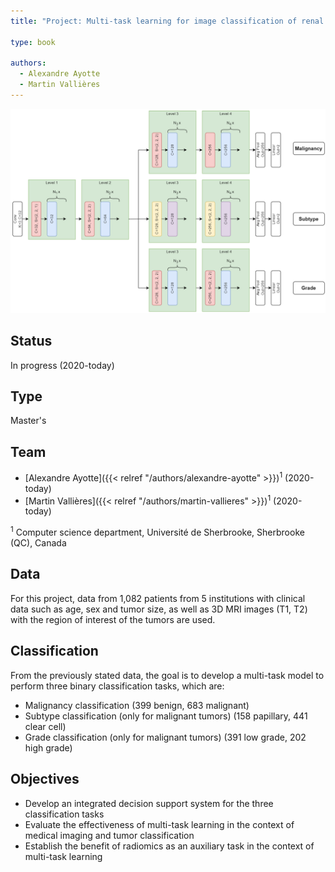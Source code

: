 ```yaml
---
title: "Project: Multi-task learning for image classification of renal tumors"

type: book

authors:
  - Alexandre Ayotte
  - Martin Vallières
---
```


![Hard-sharing architecture example](hard_sharing_en.png "Hard-sharing architecture example.")

## Status

In progress (2020-today)

## Type

Master's

## Team

- [Alexandre Ayotte]({{< relref "/authors/alexandre-ayotte" >}})<sup>1</sup> (2020-today)
- [Martin Vallières]({{< relref "/authors/martin-vallieres" >}})<sup>1</sup> (2020-today)

<sup>1</sup> Computer science department, Université de Sherbrooke, Sherbrooke (QC), Canada

## Data

For this project, data from 1,082 patients from 5 institutions with clinical data such as age, sex and tumor size, 
as well as 3D MRI images (T1, T2) with the region of interest of the tumors are used.

## Classification

From the previously stated data, the goal is to develop a multi-task model to perform three binary classification 
tasks, which are: 
- Malignancy classification (399 benign, 683 malignant)
- Subtype classification (only for malignant tumors) (158 papillary, 441 clear cell)
- Grade classification (only for malignant tumors) (391 low grade, 202 high grade)

## Objectives

- Develop an integrated decision support system for the three classification tasks
- Evaluate the effectiveness of multi-task learning in the context of medical imaging and tumor classification
- Establish the benefit of radiomics as an auxiliary task in the context of multi-task learning
